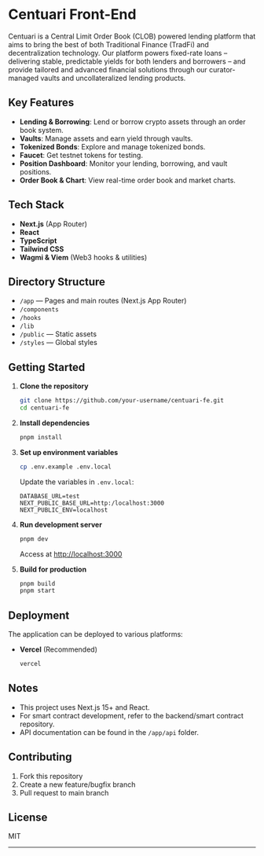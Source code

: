 # Centuari Front-End

Centuari is a Central Limit Order Book (CLOB) powered lending platform that aims to bring the best of both Traditional Finance (TradFi) and decentralization technology. Our platform powers fixed-rate loans – delivering stable, predictable yields for both lenders and borrowers – and provide tailored and advanced financial solutions through our curator-managed vaults and uncollateralized lending products.

## Key Features

- **Lending & Borrowing**: Lend or borrow crypto assets through an order book system.
- **Vaults**: Manage assets and earn yield through vaults.
- **Tokenized Bonds**: Explore and manage tokenized bonds.
- **Faucet**: Get testnet tokens for testing.
- **Position Dashboard**: Monitor your lending, borrowing, and vault positions.
- **Order Book & Chart**: View real-time order book and market charts.

## Tech Stack

- **Next.js** (App Router)
- **React**
- **TypeScript**
- **Tailwind CSS**
- **Wagmi & Viem** (Web3 hooks & utilities)

## Directory Structure

- `/app` — Pages and main routes (Next.js App Router)
- `/components`
- `/hooks`
- `/lib`
- `/public` — Static assets
- `/styles` — Global styles

## Getting Started

1. **Clone the repository**

   ```bash
   git clone https://github.com/your-username/centuari-fe.git
   cd centuari-fe
   ```

2. **Install dependencies**

   ```bash
   pnpm install
   ```

3. **Set up environment variables**

   ```bash
   cp .env.example .env.local
   ```

   Update the variables in `.env.local`:

   ```
   DATABASE_URL=test
   NEXT_PUBLIC_BASE_URL=http:/localhost:3000
   NEXT_PUBLIC_ENV=localhost
   ```

4. **Run development server**

   ```bash
   pnpm dev
   ```

   Access at [http://localhost:3000](http://localhost:3000)

5. **Build for production**
   ```bash
   pnpm build
   pnpm start
   ```

## Deployment

The application can be deployed to various platforms:

- **Vercel** (Recommended)
  ```bash
  vercel
  ```

## Notes

- This project uses Next.js 15+ and React.
- For smart contract development, refer to the backend/smart contract repository.
- API documentation can be found in the `/app/api` folder.

## Contributing

1. Fork this repository
2. Create a new feature/bugfix branch
3. Pull request to main branch

## License

MIT

---
